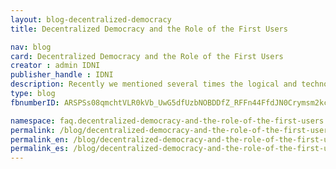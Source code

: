 ```yaml
---
layout: blog-decentralized-democracy
title: Decentralized Democracy and the Role of the First Users

nav: blog
card: Decentralized Democracy and the Role of the First Users
creator : admin IDNI
publisher_handle : IDNI
description: Recently we mentioned several times the logical and technological properties of tau, and now maybe it is time to take a step back and look at the broader picture
type: blog
fbnumberID: ARSPSs08qmchtVLR0kVb_UwG5dfUzbNOBDDfZ_RFFn44FfdJN0Crymsm2kcHsTqcYEg

namespace: faq.decentralized-democracy-and-the-role-of-the-first-users
permalink: /blog/decentralized-democracy-and-the-role-of-the-first-users
permalink_en: /blog/decentralized-democracy-and-the-role-of-the-first-users
permalink_es: /blog/decentralized-democracy-and-the-role-of-the-first-users
---
```

